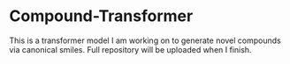 # Compound-Transformer

This is a transformer model I am working on to generate novel compounds via canonical smiles. Full repository will be uploaded when I finish. 
